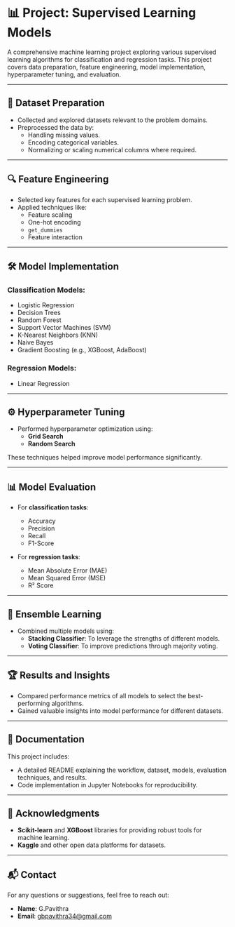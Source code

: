 # 📊 Project: Supervised Learning Models

A comprehensive machine learning project exploring various supervised learning algorithms for classification and regression tasks. This project covers data preparation, feature engineering, model implementation, hyperparameter tuning, and evaluation.

---

## 📁 Dataset Preparation

- Collected and explored datasets relevant to the problem domains.
- Preprocessed the data by:
  - Handling missing values.
  - Encoding categorical variables.
  - Normalizing or scaling numerical columns where required.

---

## 🔍 Feature Engineering

- Selected key features for each supervised learning problem.
- Applied techniques like:
  - Feature scaling
  - One-hot encoding
  - `get_dummies`
  - Feature interaction

---

## 🛠️ Model Implementation

### Classification Models:
- Logistic Regression
- Decision Trees
- Random Forest
- Support Vector Machines (SVM)
- K-Nearest Neighbors (KNN)
- Naive Bayes
- Gradient Boosting (e.g., XGBoost, AdaBoost)

### Regression Models:
- Linear Regression

---

## ⚙️ Hyperparameter Tuning

- Performed hyperparameter optimization using:
  - **Grid Search**
  - **Random Search**
  
These techniques helped improve model performance significantly.

---

## 📊 Model Evaluation

- For **classification tasks**:
  - Accuracy
  - Precision
  - Recall
  - F1-Score

- For **regression tasks**:
  - Mean Absolute Error (MAE)
  - Mean Squared Error (MSE)
  - R² Score

---

## 🤖 Ensemble Learning

- Combined multiple models using:
  - **Stacking Classifier**: To leverage the strengths of different models.
  - **Voting Classifier**: To improve predictions through majority voting.

---

## 🏆 Results and Insights

- Compared performance metrics of all models to select the best-performing algorithms.
- Gained valuable insights into model performance for different datasets.

---

## 📄 Documentation

This project includes:
- A detailed README explaining the workflow, dataset, models, evaluation techniques, and results.
- Code implementation in Jupyter Notebooks for reproducibility.

---

## 🙌 Acknowledgments

- **Scikit-learn** and **XGBoost** libraries for providing robust tools for machine learning.
- **Kaggle** and other open data platforms for datasets.

---

## 📬 Contact

For any questions or suggestions, feel free to reach out:

- **Name**: G.Pavithra
- **Email**: [gbpavithra34@gmail.com](mailto:gbpavithra34@gmail.com)
